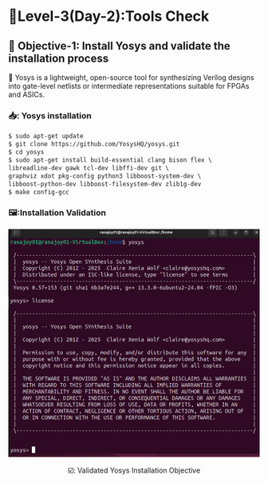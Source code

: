   #  :checkered_flag:Level-3(Day-2):Tools Check

 ## :dart: <b>Objective-1:</b> Install Yosys and validate the installation process
 :rocket: Yosys is a lightweight, open-source tool for synthesizing Verilog designs into gate-level netlists or intermediate representations suitable for FPGAs and ASICs.
 
 ### 📥: Yosys installation
 
 ```
 $ sudo apt-get update
 $ git clone https://github.com/YosysHQ/yosys.git
 $ cd yosys
 $ sudo apt-get install build-essential clang bison flex \
 libreadline-dev gawk tcl-dev libffi-dev git \
 graphviz xdot pkg-config python3 libboost-system-dev \
 libboost-python-dev libboost-filesystem-dev zlib1g-dev
 $ make config-gcc
 ```
  ### 🖼️:Installation Validation
![Yosys install](/Map_1/Level_3/images/yosys_install.png)
<div align="center">☑️: Validated Yosys Installation Objective</div>
